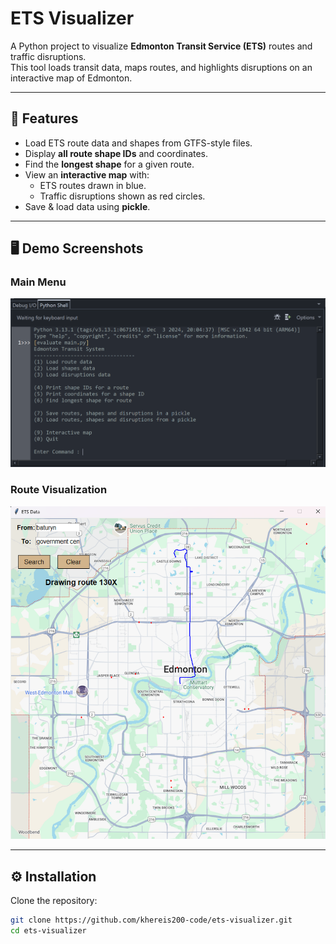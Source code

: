 # ETS Visualizer

A Python project to visualize **Edmonton Transit Service (ETS)** routes and traffic disruptions.  
This tool loads transit data, maps routes, and highlights disruptions on an interactive map of Edmonton.

---

## 🚀 Features
- Load ETS route data and shapes from GTFS-style files.
- Display **all route shape IDs** and coordinates.
- Find the **longest shape** for a given route.
- View an **interactive map** with:
  - ETS routes drawn in blue.
  - Traffic disruptions shown as red circles.
- Save & load data using **pickle**.

---

## 🖥️ Demo Screenshots

### Main Menu
![Menu Screenshot](screenshots/menu.png)

### Route Visualization
![Route Screenshot](screenshots/route.png)

---

## ⚙️ Installation

Clone the repository:

```bash
git clone https://github.com/khereis200-code/ets-visualizer.git
cd ets-visualizer
